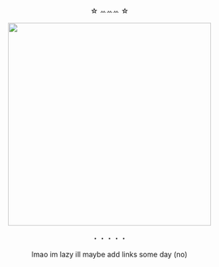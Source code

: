<p align="center">
☆ ꕀꕀꕀ ☆
</p>

<p align="center">
  <img src="https://github.com/user-attachments/assets/29434aac-ab3e-4d0d-9986-dcd9f2f38786" width="400 height="340"  />
</p>

<p align="center">
・・・・・
</p>
<p align="center">
lmao im lazy ill maybe add links some day (no)
</p>
